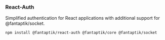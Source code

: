 ### React-Auth

Simplified authentication for React applications with additional support for @fantaptik/socket.

```
npm install @fantaptik/react-auth @fantaptik/core @fantaptik/socket
```
